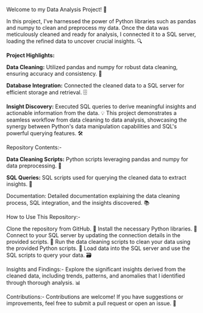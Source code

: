 Welcome to my Data Analysis Project! 🚀

In this project, I've harnessed the power of Python libraries such as pandas and numpy to clean and preprocess my data. Once the data was meticulously cleaned and ready for analysis, I connected it to a SQL server, loading the refined data to uncover crucial insights. 🔍

**Project Highlights:**

**Data Cleaning:** Utilized pandas and numpy for robust data cleaning, ensuring accuracy and consistency. 🧽

**Database Integration:** Connected the cleaned data to a SQL server for efficient storage and retrieval. 🗄️

**Insight Discovery:** Executed SQL queries to derive meaningful insights and actionable information from the data. 💡
This project demonstrates a seamless workflow from data cleaning to data analysis, showcasing the synergy between Python's data manipulation capabilities and SQL's powerful querying features. 🛠️

Repository Contents:-

**Data Cleaning Scripts:** Python scripts leveraging pandas and numpy for data preprocessing. 📜

**SQL Queries:** SQL scripts used for querying the cleaned data to extract insights. 📝

Documentation: Detailed documentation explaining the data cleaning process, SQL integration, and the insights discovered. 📚

How to Use This Repository:-

Clone the repository from GitHub. 📂
Install the necessary Python libraries. 🐍
Connect to your SQL server by updating the connection details in the provided scripts. 🔌
Run the data cleaning scripts to clean your data using the provided Python scripts. 🧹
Load data into the SQL server and use the SQL scripts to query your data. 🗃️

Insights and Findings:-
Explore the significant insights derived from the cleaned data, including trends, patterns, and anomalies that I identified through thorough analysis. 📊

Contributions:-
Contributions are welcome! If you have suggestions or improvements, feel free to submit a pull request or open an issue. 🤝
